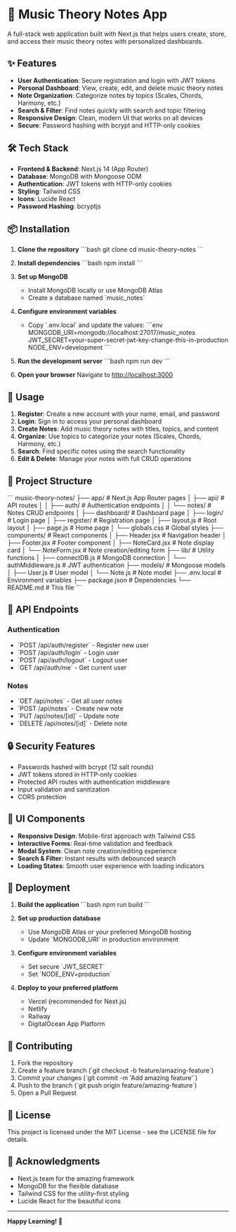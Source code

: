 # 🎼 Music Theory Notes App

A full-stack web application built with Next.js that helps users create, store, and access their music theory notes with personalized dashboards.

## ✨ Features

- **User Authentication**: Secure registration and login with JWT tokens
- **Personal Dashboard**: View, create, edit, and delete music theory notes
- **Note Organization**: Categorize notes by topics (Scales, Chords, Harmony, etc.)
- **Search & Filter**: Find notes quickly with search and topic filtering
- **Responsive Design**: Clean, modern UI that works on all devices
- **Secure**: Password hashing with bcrypt and HTTP-only cookies

## 🛠 Tech Stack

- **Frontend & Backend**: Next.js 14 (App Router)
- **Database**: MongoDB with Mongoose ODM
- **Authentication**: JWT tokens with HTTP-only cookies
- **Styling**: Tailwind CSS
- **Icons**: Lucide React
- **Password Hashing**: bcryptjs

## 📦 Installation

1. **Clone the repository**
   \`\`\`bash
   git clone <repository-url>
   cd music-theory-notes
   \`\`\`

2. **Install dependencies**
   \`\`\`bash
   npm install
   \`\`\`

3. **Set up MongoDB**
   - Install MongoDB locally or use MongoDB Atlas
   - Create a database named \`music_notes\`

4. **Configure environment variables**
   - Copy \`.env.local\` and update the values:
   \`\`\`env
   MONGODB_URI=mongodb://localhost:27017/music_notes
   JWT_SECRET=your-super-secret-jwt-key-change-this-in-production
   NODE_ENV=development
   \`\`\`

5. **Run the development server**
   \`\`\`bash
   npm run dev
   \`\`\`

6. **Open your browser**
   Navigate to [http://localhost:3000](http://localhost:3000)

## 🚀 Usage

1. **Register**: Create a new account with your name, email, and password
2. **Login**: Sign in to access your personal dashboard
3. **Create Notes**: Add music theory notes with titles, topics, and content
4. **Organize**: Use topics to categorize your notes (Scales, Chords, Harmony, etc.)
5. **Search**: Find specific notes using the search functionality
6. **Edit & Delete**: Manage your notes with full CRUD operations

## 📁 Project Structure

\`\`\`
music-theory-notes/
├── app/                    # Next.js App Router pages
│   ├── api/               # API routes
│   │   ├── auth/          # Authentication endpoints
│   │   └── notes/         # Notes CRUD endpoints
│   ├── dashboard/         # Dashboard page
│   ├── login/            # Login page
│   ├── register/         # Registration page
│   ├── layout.js         # Root layout
│   ├── page.js           # Home page
│   └── globals.css       # Global styles
├── components/            # React components
│   ├── Header.jsx        # Navigation header
│   ├── Footer.jsx        # Footer component
│   ├── NoteCard.jsx      # Note display card
│   └── NoteForm.jsx      # Note creation/editing form
├── lib/                  # Utility functions
│   ├── connectDB.js      # MongoDB connection
│   └── authMiddleware.js # JWT authentication
├── models/               # Mongoose models
│   ├── User.js          # User model
│   └── Note.js          # Note model
├── .env.local           # Environment variables
├── package.json         # Dependencies
└── README.md           # This file
\`\`\`

## 🔐 API Endpoints

### Authentication
- \`POST /api/auth/register\` - Register new user
- \`POST /api/auth/login\` - Login user
- \`POST /api/auth/logout\` - Logout user
- \`GET /api/auth/me\` - Get current user

### Notes
- \`GET /api/notes\` - Get all user notes
- \`POST /api/notes\` - Create new note
- \`PUT /api/notes/[id]\` - Update note
- \`DELETE /api/notes/[id]\` - Delete note

## 🔒 Security Features

- Passwords hashed with bcrypt (12 salt rounds)
- JWT tokens stored in HTTP-only cookies
- Protected API routes with authentication middleware
- Input validation and sanitization
- CORS protection

## 🎨 UI Components

- **Responsive Design**: Mobile-first approach with Tailwind CSS
- **Interactive Forms**: Real-time validation and feedback
- **Modal System**: Clean note creation/editing experience
- **Search & Filter**: Instant results with debounced search
- **Loading States**: Smooth user experience with loading indicators

## 🚀 Deployment

1. **Build the application**
   \`\`\`bash
   npm run build
   \`\`\`

2. **Set up production database**
   - Use MongoDB Atlas or your preferred MongoDB hosting
   - Update \`MONGODB_URI\` in production environment

3. **Configure environment variables**
   - Set secure \`JWT_SECRET\`
   - Set \`NODE_ENV=production\`

4. **Deploy to your preferred platform**
   - Vercel (recommended for Next.js)
   - Netlify
   - Railway
   - DigitalOcean App Platform

## 🤝 Contributing

1. Fork the repository
2. Create a feature branch (\`git checkout -b feature/amazing-feature\`)
3. Commit your changes (\`git commit -m 'Add amazing feature'\`)
4. Push to the branch (\`git push origin feature/amazing-feature\`)
5. Open a Pull Request

## 📝 License

This project is licensed under the MIT License - see the LICENSE file for details.

## 🙏 Acknowledgments

- Next.js team for the amazing framework
- MongoDB for the flexible database
- Tailwind CSS for the utility-first styling
- Lucide React for the beautiful icons

---

**Happy Learning! 🎵**
